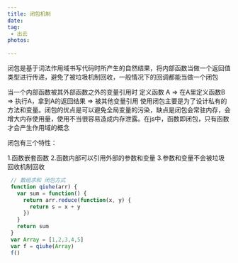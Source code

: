 ```yaml
---
title: 闭包机制
date:
tag:
 - 出云
photos:
 
---
```

<!-- 引言（简介） -->
  
<!--more-->

<!-- 详细内容 -->
闭包是基于词法作用域书写代码时所产生的自然结果，将内部函数当做一个返回值类型进行传递，避免了被垃圾机制回收，一般情况下的回调都能当做一个闭包


当一个内部函数被其外部函数之外的变量引用时 定义函数 A => 在A里定义函数B => 执行A，拿到A的返回结果 => 被其他变量引用
使用闭包主要是为了设计私有的方法和变量。闭包的优点是可以避免全局变量的污染，缺点是闭包会常驻内存，会增大内存使用量，使用不当很容易造成内存泄露。在js中，函数即闭包，只有函数才会产生作用域的概念


闭包有三个特性：

1.函数嵌套函数
2.函数内部可以引用外部的参数和变量
3.参数和变量不会被垃圾回收机制回收

 ```js
  // 数组求和 闭包方式
  function qiuhe(arr) {
    var sum = function() {
      return arr.reduce(function(x, y) {
        return s = x + y
      })
    }
    return sum
  }
  var Array = [1,2,3,4,5]
  var f = qiuhe(Array)
  f()
 ```
